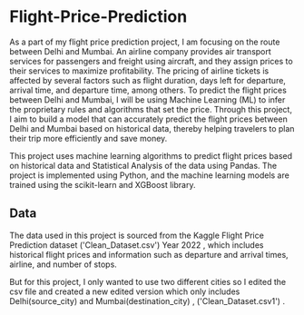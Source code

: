 # Flight-Price-Prediction

As a part of my flight price prediction project, I am focusing on the route between Delhi and Mumbai. An airline company provides air transport services for passengers and freight using aircraft, and they assign prices to their services to maximize profitability. The pricing of airline tickets is affected by several factors such as flight duration, days left for departure, arrival time, and departure time, among others. To predict the flight prices between Delhi and Mumbai, I will be using Machine Learning (ML) to infer the proprietary rules and algorithms that set the price. Through this project, I aim to build a model that can accurately predict the flight prices between Delhi and Mumbai based on historical data, thereby helping travelers to plan their trip more efficiently and save money.


This project uses machine learning algorithms to predict flight prices based on historical data and Statistical Analysis of the data using Pandas. The project is implemented using Python, and the machine learning models are trained using the scikit-learn and XGBoost library.

## Data 

The data used in this project is sourced from the Kaggle Flight Price Prediction dataset ('Clean_Dataset.csv') Year 2022 , which includes historical flight prices and information such as departure and arrival times, airline, and number of stops.

But for this project, I only wanted to use two different cities so I edited the csv file and created a new edited version which only includes Delhi(source_city) and Mumbai(destination_city) , ('Clean_Dataset.csv1') . 
